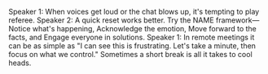 Speaker 1: When voices get loud or the chat blows up, it's tempting to play referee.
Speaker 2: A quick reset works better. Try the NAME framework—Notice what's happening, Acknowledge the emotion, Move forward to the facts, and Engage everyone in solutions.
Speaker 1: In remote meetings it can be as simple as "I can see this is frustrating. Let's take a minute, then focus on what we control." Sometimes a short break is all it takes to cool heads.
